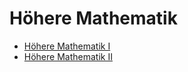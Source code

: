 # Höhere Mathematik

- [Höhere Mathematik I](/mathe/höhere_mathematik_1.md)
- [Höhere Mathematik II](/mathe/höhere_mathematik_2.md)
